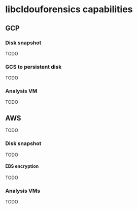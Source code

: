 # libcldouforensics capabilities

## GCP

### Disk snapshot

TODO

### GCS to persistent disk

TODO

### Analysis VM

TODO


## AWS

TODO

### Disk snapshot

TODO

#### EBS encryption

TODO

### Analysis VMs

TODO
